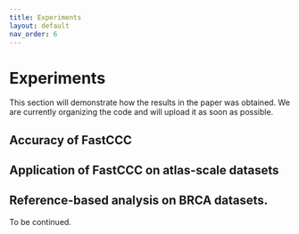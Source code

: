 ```yaml
---
title: Experiments
layout: default
nav_order: 6
---
```


# Experiments
This section will demonstrate how the results in the paper was obtained. We are currently organizing the code and will upload it as soon as possible.

## Accuracy of FastCCC

## Application of FastCCC on atlas-scale datasets

## Reference-based analysis on BRCA datasets.

To be continued.